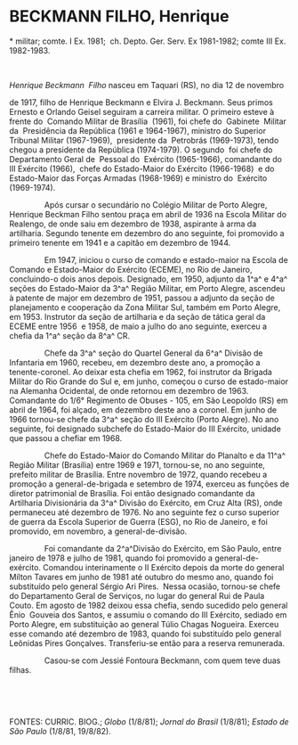 BECKMANN FILHO, Henrique
========================

\* militar; comte. I Ex. 1981;  ch. Depto. Ger. Serv. Ex 1981-1982;
comte III Ex. 1982-1983.

 

*Henrique Beckmann  Filho* nasceu em Taquari (RS), no dia 12 de novembro

de 1917, filho de Henrique Beckmann e Elvira J. Beckmann. Seus primos
Ernesto e Orlando Geisel seguiram a carreira militar. O primeiro esteve
à frente do  Comando Militar de Brasília  (1961), foi chefe do 
Gabinete  Militar da  Presidência da República (1961 e 1964-1967),
ministro do Superior Tribunal Militar (1967-1969),  presidente da 
Petrobrás (1969-1973), tendo chegou a presidente da República
(1974-1979). O segundo  foi chefe do  Departamento Geral de  Pessoal do 
Exército (1965-­1966), comandante do III Exército (1966),  chefe do
Estado-Maior do Exército (1966-­1968)  e do Estado-Maior das Forças
Armadas (1968-1969) e ministro do  Exército (1969-1974).

                Após cursar o secundário no Colégio Militar de Porto
Alegre, Henrique Beckman Filho sentou praça em abril de 1936 na Escola
Militar do Realengo, de onde saiu em dezembro de 1938, aspirante à arma
da artilharia. Segundo tenente em dezembro do ano seguinte, foi
promovido a primeiro tenente em 1941 e a capitão em dezembro de 1944.

                Em 1947, iniciou o curso de comando e estado-maior na
Escola de Comando e Estado-Maior do Exército (ECEME), no Rio de Janeiro,
concluindo-o dois anos depois. Designado, em 1950, adjunto da 1^a^ e
4^a^ seções do Estado-Maior da 3^a^ Região Militar, em Porto Alegre,
ascendeu à patente de major em dezembro de 1951, passou a adjunto da
seção de planejamento e cooperação da Zona Militar Sul, também em Porto
Alegre, em 1953. Instrutor da seção de artilharia e da seção de tática
geral da ECEME entre 1956  e 1958, de maio a julho do ano seguinte,
exerceu a chefia da 1^a^ seção da 8^a^ CR.

                Chefe da 3^a^ seção do Quartel General da 6^a^ Divisão
de Infantaria em 1960, recebeu, em dezembro deste ano, a promoção a
tenente-coronel. Ao deixar esta chefia em 1962, foi instrutor da Brigada
Militar do Rio Grande do Sul e, em junho, começou o curso de
estado-maior na Alemanha Ocidental, de onde retornou em dezembro de
1963. Comandante do 1/6° Regimento de Obuses - 105, em São Leopoldo (RS)
em abril de 1964, foi alçado, em dezembro deste ano a coronel. Em junho
de 1966 tornou-se chefe da 3^a^ seção do III Exército (Porto Alegre). No
ano seguinte, foi designado subchefe do Estado-Maior do III Exército,
unidade que passou a chefiar em 1968.

                Chefe do Estado-Maior do Comando Militar do Planalto e
da 11^a^ Região Militar (Brasília) entre 1969 e 1971, tornou-se, no ano
seguinte, prefeito militar de Brasília. Entre novembro de 1972, quando
recebeu a promoção a general-de-brigada e setembro de 1974, exerceu as
funções de diretor patrimonial de Brasília. Foi então designado
comandante da Artilharia Divisionária da 3^a^ Divisão do Exército, em
Cruz Alta (RS), onde permaneceu até dezembro de 1976. No ano seguinte
fez o curso superior de guerra da Escola Superior de Guerra (ESG), no
Rio de Janeiro, e foi promovido, em novembro, a general-de-divisão.

                Foi comandante da 2^a^Divisão do Exército, em São Paulo,
entre janeiro de 1978 e julho de 1981, quando foi promovido a
general-de-exército. Comandou interinamente o II Exército depois da
morte do general Mílton Tavares em junho de 1981 até outubro do mesmo
ano, quando foi substituído pelo general Sérgio Ari Pires.  Nessa
ocasião, tornou-se chefe do Departamento Geral de Serviços, no lugar do
general Rui de Paula Couto. Em agosto de 1982 deixou essa chefia, sendo
sucedido pelo general Ênio  Gouveia dos Santos, e assumiu o comando do
III Exército, sediado em Porto Alegre, em substituição ao general Túlio
Chagas Nogueira. Exerceu esse comando até dezembro de 1983, quando foi
substituído pelo general Leônidas Pires Gonçalves. Transferiu-se então
para a reserva remunerada.

                Casou-se com Jessié Fontoura Beckmann, com quem teve
duas filhas.

 

 

FONTES: CURRIC. BIOG.; *Globo* (1/8/81); *Jornal do Brasil* (1/8/81);
*Estado de São Paulo* (1/8/81, 19/8/82).

 
